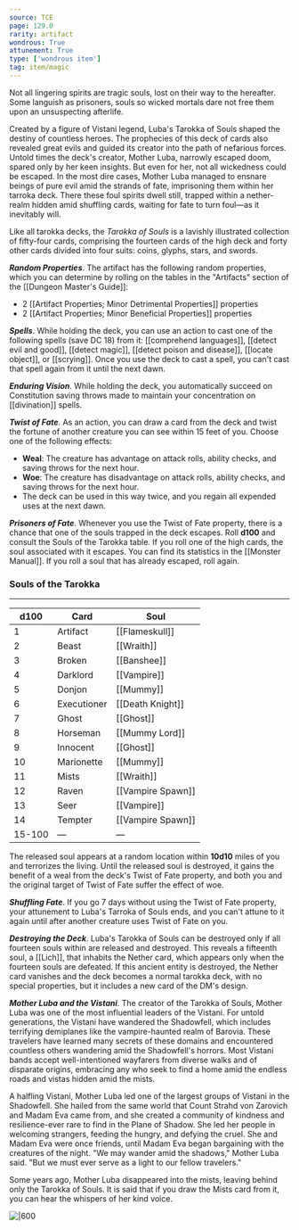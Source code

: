 ```yaml
---
source: TCE
page: 129.0
rarity: artifact
wondrous: True
attunement: True
type: ['wondrous item']
tag: item/magic
---
```


Not all lingering spirits are tragic souls, lost on their way to the hereafter. Some languish as prisoners, souls so wicked mortals dare not free them upon an unsuspecting afterlife.

Created by a figure of Vistani legend, Luba's Tarokka of Souls shaped the destiny of countless heroes. The prophecies of this deck of cards also revealed great evils and guided its creator into the path of nefarious forces. Untold times the deck's creator, Mother Luba, narrowly escaped doom, spared only by her keen insights. But even for her, not all wickedness could be escaped. In the most dire cases, Mother Luba managed to ensnare beings of pure evil amid the strands of fate, imprisoning them within her tarroka deck. There these foul spirits dwell still, trapped within a nether-realm hidden amid shuffling cards, waiting for fate to turn foul—as it inevitably will.

Like all tarokka decks, the _Tarokka of Souls_ is a lavishly illustrated collection of fifty-four cards, comprising the fourteen cards of the high deck and forty other cards divided into four suits: coins, glyphs, stars, and swords.

**_Random Properties_**. The artifact has the following random properties, which you can determine by rolling on the tables in the "Artifacts" section of the [[Dungeon Master's Guide]]:

- 2 [[Artifact Properties; Minor Detrimental Properties]] properties
- 2 [[Artifact Properties; Minor Beneficial Properties]] properties

**_Spells_**. While holding the deck, you can use an action to cast one of the following spells (save DC 18) from it: [[comprehend languages]], [[detect evil and good]], [[detect magic]], [[detect poison and disease]], [[locate object]], or [[scrying]]. Once you use the deck to cast a spell, you can't cast that spell again from it until the next dawn.

**_Enduring Vision_**. While holding the deck, you automatically succeed on Constitution saving throws made to maintain your concentration on [[divination]] spells.

**_Twist of Fate_**. As an action, you can draw a card from the deck and twist the fortune of another creature you can see within 15 feet of you. Choose one of the following effects:

- **Weal**: The creature has advantage on attack rolls, ability checks, and saving throws for the next hour.
- **Woe**: The creature has disadvantage on attack rolls, ability checks, and saving throws for the next hour.
- The deck can be used in this way twice, and you regain all expended uses at the next dawn.

**_Prisoners of Fate_**. Whenever you use the Twist of Fate property, there is a chance that one of the souls trapped in the deck escapes. Roll **d100** and consult the Souls of the Tarokka table. If you roll one of the high cards, the soul associated with it escapes. You can find its statistics in the [[Monster Manual]]. If you roll a soul that has already escaped, roll again.

### Souls of the Tarokka
---
|d100|Card|Soul|
|---|------|------|
|1|Artifact|[[Flameskull]]|
|2|Beast|[[Wraith]]|
|3|Broken|[[Banshee]]|
|4|Darklord|[[Vampire]]|
|5|Donjon|[[Mummy]]|
|6|Executioner|[[Death Knight]]|
|7|Ghost|[[Ghost]]|
|8|Horseman|[[Mummy Lord]]|
|9|Innocent|[[Ghost]]|
|10|Marionette|[[Mummy]]|
|11|Mists|[[Wraith]]|
|12|Raven|[[Vampire Spawn]]|
|13|Seer|[[Vampire]]|
|14|Tempter|[[Vampire Spawn]]|
|15-100|—|—|

The released soul appears at a random location within **10d10** miles of you and terrorizes the living. Until the released soul is destroyed, it gains the benefit of a weal from the deck's Twist of Fate property, and both you and the original target of Twist of Fate suffer the effect of woe.

**_Shuffling Fate_**. If you go 7 days without using the Twist of Fate property, your attunement to Luba's Tarroka of Souls ends, and you can't attune to it again until after another creature uses Twist of Fate on you.

**_Destroying the Deck_**. Luba's Tarokka of Souls can be destroyed only if all fourteen souls within are released and destroyed. This reveals a fifteenth soul, a [[Lich]], that inhabits the Nether card, which appears only when the fourteen souls are defeated. If this ancient entity is destroyed, the Nether card vanishes and the deck becomes a normal tarokka deck, with no special properties, but it includes a new card of the DM's design.

**_Mother Luba and the Vistani_**. The creator of the Tarokka of Souls, Mother Luba was one of the most influential leaders of the Vistani. For untold generations, the Vistani have wandered the Shadowfell, which includes terrifying demiplanes like the vampire-haunted realm of Barovia. These travelers have learned many secrets of these domains and encountered countless others wandering amid the Shadowfell's horrors. Most Vistani bands accept well-intentioned wayfarers from diverse walks and of disparate origins, embracing any who seek to find a home amid the endless roads and vistas hidden amid the mists.

A halfling Vistani, Mother Luba led one of the largest groups of Vistani in the Shadowfell. She hailed from the same world that Count Strahd von Zarovich and Madam Eva came from, and she created a community of kindness and resilience-ever rare to find in the Plane of Shadow. She led her people in welcoming strangers, feeding the hungry, and defying the cruel. She and Madam Eva were once friends, until Madam Eva began bargaining with the creatures of the night. "We may wander amid the shadows," Mother Luba said. "But we must ever serve as a light to our fellow travelers."

Some years ago, Mother Luba disappeared into the mists, leaving behind only the Tarokka of Souls. It is said that if you draw the Mists card from it, you can hear the whispers of her kind voice.


![|600](https://5e.tools/img/items/TCE/Luba's%20Tarokka%20of%20Souls.png)